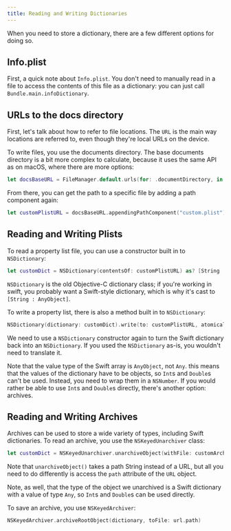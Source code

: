 ```yaml
---
title: Reading and Writing Dictionaries
---
```


When you need to store a dictionary, there are a few different options for doing so.

## Info.plist

First, a quick note about `Info.plist`. You don't need to manually read in a file to access the contents of this file as a dictionary: you can just call `Bundle.main.infoDictionary`.

## URLs to the docs directory

First, let's talk about how to refer to file locations. The `URL` is the main way locations are referred to, even though they're local URLs on the device.

To write files, you use the documents directory. The base documents directory is a bit more complex to calculate, because it uses the same API as on macOS, where there are more options:

```swift
let docsBaseURL = FileManager.default.urls(for: .documentDirectory, in: .userDomainMask).first!
```

From there, you can get the path to a specific file by adding a path component again:

```swift
let customPlistURL = docsBaseURL.appendingPathComponent("custom.plist")
```

## Reading and Writing Plists

To read a property list file, you can use a constructor built in to `NSDictionary`:

```swift
let customDict = NSDictionary(contentsOf: customPlistURL) as? [String : AnyObject]
```

`NSDictionary` is the old Objective-C dictionary class; if you're working in swift, you probably want a Swift-style dictionary, which is why it's cast to `[String : AnyObject]`.

To write a property list, there is also a method built in to `NSDictionary`:

```swift
NSDictionary(dictionary: customDict).write(to: customPlistURL, atomically: true)
```

We need to use a `NSDictionary` constructor again to turn the Swift dictionary back into an `NSDictionary`. If you used the `NSDictionary` as-is, you wouldn't need to translate it.

Note that the value type of the Swift array  is `AnyObject`, not `Any`. this means that the values of the dictionary have to be objects, so `Int`s and `Double`s can't be used. Instead, you need to wrap them in a `NSNumber`. If you would rather be able to use `Int`s and `Double`s directly, there's another option: archives.

## Reading and Writing Archives

Archives can be used to store a wide variety of types, including Swift dictionaries. To read an archive, you use the `NSKeyedUnarchiver` class:

```swift
let customDict = NSKeyedUnarchiver.unarchiveObject(withFile: customArchiveURL.path) as? [String: Any]
```

Note that `unarchiveObject()` takes a path String instead of a URL, but all you need to do differently is access the `path` attribute of the `URL` object.

Note, as well, that the type of the object we unarchived is a Swift dictionary with a value of type `Any`, so `Int`s and `Double`s can be used directly.

To save an archive, you use `NSKeyedArchiver`:

```swift
NSKeyedArchiver.archiveRootObject(dictionary, toFile: url.path)
```

